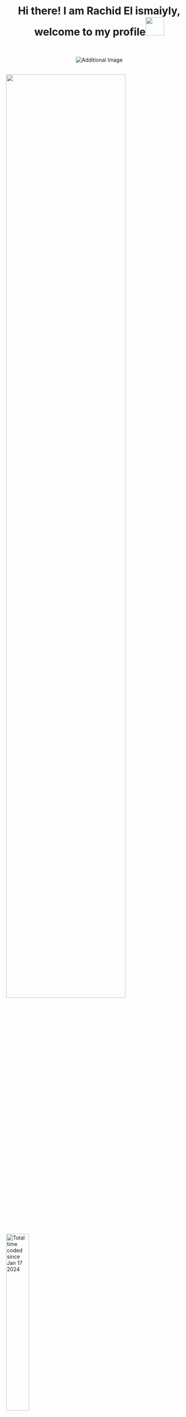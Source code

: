 <h1 align="center">Hi there! I am Rachid El ismaiyly, welcome to my profile<img src="https://edea.juntadeandalucia.es/bancorecursos/file/993c988d-d8ba-4ea3-9d17-7e767f25aa04/2/ING_1PRI_REA_04_V02.zip/retor_escolares_conbocadillo.gif" width="50px"/></h1>

<br>
<p align="center">
	<img src="https://i.pinimg.com/originals/70/ab/8a/70ab8a14965f337dc81f15bc2547ed98.gif" alt="Additional Image" />
</p>
<br>
<img width="80%" align="center" src="https://github-readme-stats.vercel.app/api/wakatime?username=rel_isma&layout=compact&theme=dark">
<br>

<a width="80%" href="https://wakatime.com/@018d16f4-8f4b-484d-b95f-619f7737d0c7"><img width=35% src="https://wakatime.com/badge/user/018d16f4-8f4b-484d-b95f-619f7737d0c7.svg" alt="Total time coded since Jan 17 2024" /></a>

## Socials:
<p align="center"> 
	<a href="https://www.facebook.com/rachid.elismaili.96/" target="_blank" rel="noopener noreferrer">
		<img src="https://img.shields.io/badge/facebook-%231877F2.svg?&style=for-the-badge&logo=facebook&logoColor=white" alt="Facebook"/>
	</a>
	<a href="https://www.instagram.com/rel_ismaa/" target="_blank" rel="noopener noreferrer">
		<img src="https://img.shields.io/badge/instagram-%23E4405F.svg?&style=for-the-badge&logo=instagram&logoColor=white" alt="Instagram"/>
	</a>
	<a href="https://www.linkedin.com/in/rachid-el-isamiyly-444097208/" target="_blank" rel="noopener noreferrer">
		<img src="https://img.shields.io/badge/linkedin-%230077B5.svg?&style=for-the-badge&logo=linkedin&logoColor=white" alt="LinkedIn"/>
	</a>
	<a href="mailto:relismaiyly@gmail.com" target="_blank" rel="noopener noreferrer">
		<img src="https://img.shields.io/badge/Gmail-%23D14836.svg?&style=for-the-badge&logo=gmail&logoColor=white" alt="Gmail"/>
	</a>
</p>

## Tech Stack:
<p align="center">
	<img src="https://img.shields.io/badge/-C-00599C?style=for-the-badge&logo=c&logoColor=white"/>
	<img src="https://img.shields.io/badge/Linux-FCC624?style=for-the-badge&logo=linux&logoColor=black"/>
	<img src="https://img.shields.io/badge/Shell-%234EAA25.svg?&style=for-the-badge&logo=gnu-bash&logoColor=white"/>
	<img src="https://img.shields.io/badge/ShellScript-%231f425f.svg?style=for-the-badge&logo=gnu-bash&logoColor=white"/>
	<img src="https://img.shields.io/badge/Makefile-%23005f0f.svg?style=for-the-badge"/>
	<img src="https://img.shields.io/badge/Bash-4EAA25.svg?&style=for-the-badge&logo=gnu-bash&logoColor=white"/>
</p>

## GitHub Trophies
<p align="center">
	<img src="https://github-profile-trophy.vercel.app/?username=rel-isma&theme=onedark&no-frame=false&no-bg=false&margin-w=4" />
</p>
